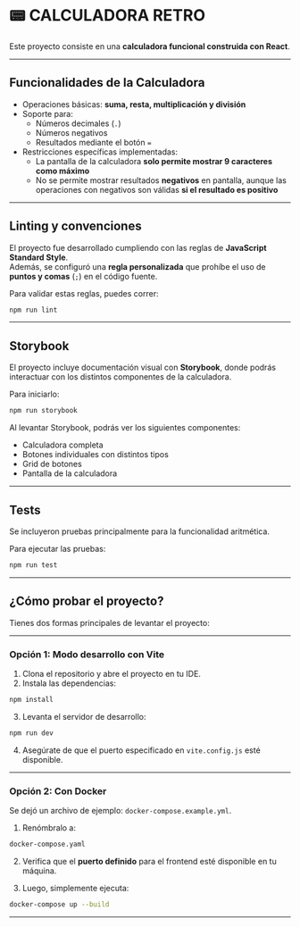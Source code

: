 # 📟 CALCULADORA RETRO

Este proyecto consiste en una **calculadora funcional construida con React**.

---

## Funcionalidades de la Calculadora

- Operaciones básicas: **suma, resta, multiplicación y división**
- Soporte para:
  - Números decimales (`.`)
  - Números negativos
  - Resultados mediante el botón `=`
- Restricciones específicas implementadas:
  - La pantalla de la calculadora **solo permite mostrar 9 caracteres como máximo**
  - No se permite mostrar resultados **negativos** en pantalla, aunque las operaciones con negativos son válidas **si el resultado es positivo**

---

## Linting y convenciones

El proyecto fue desarrollado cumpliendo con las reglas de **JavaScript Standard Style**.  
Además, se configuró una **regla personalizada** que prohíbe el uso de **puntos y comas** (`;`) en el código fuente.

Para validar estas reglas, puedes correr:

```bash
npm run lint
```

---

## Storybook

El proyecto incluye documentación visual con **Storybook**, donde podrás interactuar con los distintos componentes de la calculadora.

Para iniciarlo:

```bash
npm run storybook
```

Al levantar Storybook, podrás ver los siguientes componentes:

- Calculadora completa
- Botones individuales con distintos tipos
- Grid de botones
- Pantalla de la calculadora

---

## Tests

Se incluyeron pruebas principalmente para la funcionalidad aritmética.

Para ejecutar las pruebas:

```bash
npm run test
```

---

## ¿Cómo probar el proyecto?

Tienes dos formas principales de levantar el proyecto:

---

### Opción 1: Modo desarrollo con Vite

1. Clona el repositorio y abre el proyecto en tu IDE.
2. Instala las dependencias:

```bash
npm install
```

3. Levanta el servidor de desarrollo:

```bash
npm run dev
```

4. Asegúrate de que el puerto especificado en `vite.config.js` esté disponible.

---

### Opción 2: Con Docker

Se dejó un archivo de ejemplo: `docker-compose.example.yml`.

1. Renómbralo a:

```bash
docker-compose.yaml
```

2. Verifica que el **puerto definido** para el frontend esté disponible en tu máquina.

3. Luego, simplemente ejecuta:

```bash
docker-compose up --build
```

---